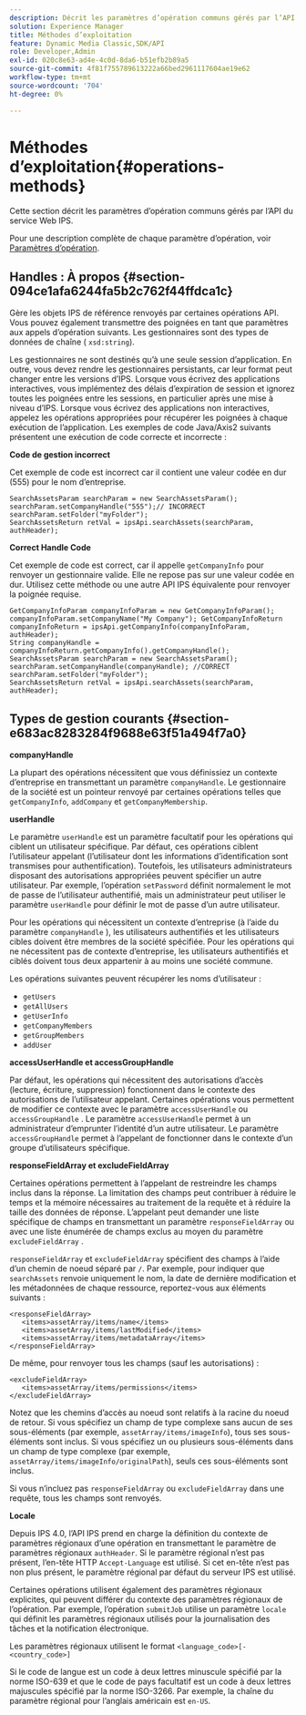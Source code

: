 ```yaml
---
description: Décrit les paramètres d’opération communs gérés par l’API du service Web IPS.
solution: Experience Manager
title: Méthodes d’exploitation
feature: Dynamic Media Classic,SDK/API
role: Developer,Admin
exl-id: 020c8e63-ad4e-4c0d-8da6-b51efb2b89a5
source-git-commit: 4f81f755789613222a66bed2961117604ae19e62
workflow-type: tm+mt
source-wordcount: '704'
ht-degree: 0%

---
```


# Méthodes d’exploitation{#operations-methods}

Cette section décrit les paramètres d’opération communs gérés par l’API du service Web IPS.

Pour une description complète de chaque paramètre d’opération, voir [Paramètres d’opération](/help/aem-ips-api/operations/c-operations-intro/c-methods/c-methods.md).

## Handles : À propos {#section-094ce1afa6244fa5b2c762f44ffdca1c}

Gère les objets IPS de référence renvoyés par certaines opérations API. Vous pouvez également transmettre des poignées en tant que paramètres aux appels d’opération suivants. Les gestionnaires sont des types de données de chaîne ( `xsd:string`).

Les gestionnaires ne sont destinés qu’à une seule session d’application. En outre, vous devez rendre les gestionnaires persistants, car leur format peut changer entre les versions d’IPS. Lorsque vous écrivez des applications interactives, vous implémentez des délais d’expiration de session et ignorez toutes les poignées entre les sessions, en particulier après une mise à niveau d’IPS. Lorsque vous écrivez des applications non interactives, appelez les opérations appropriées pour récupérer les poignées à chaque exécution de l’application. Les exemples de code Java/Axis2 suivants présentent une exécution de code correcte et incorrecte :

**Code de gestion incorrect**

Cet exemple de code est incorrect car il contient une valeur codée en dur (555) pour le nom d’entreprise.

```
SearchAssetsParam searchParam = new SearchAssetsParam(); searchParam.setCompanyHandle("555");// INCORRECT 
searchParam.setFolder("myFolder"); 
SearchAssetsReturn retVal = ipsApi.searchAssets(searchParam, authHeader);
```

**Correct Handle Code**

Cet exemple de code est correct, car il appelle `getCompanyInfo` pour renvoyer un gestionnaire valide. Elle ne repose pas sur une valeur codée en dur. Utilisez cette méthode ou une autre API IPS équivalente pour renvoyer la poignée requise.

```
GetCompanyInfoParam companyInfoParam = new GetCompanyInfoParam(); 
companyInfoParam.setCompanyName("My Company"); GetCompanyInfoReturn companyInfoReturn = ipsApi.getCompanyInfo(companyInfoParam, authHeader); 
String companyHandle = companyInfoReturn.getCompanyInfo().getCompanyHandle(); 
SearchAssetsParam searchParam = new SearchAssetsParam(); searchParam.setCompanyHandle(companyHandle); //CORRECT 
searchParam.setFolder("myFolder"); 
SearchAssetsReturn retVal = ipsApi.searchAssets(searchParam, authHeader);
```

## Types de gestion courants {#section-e683ac8283284f9688e63f51a494f7a0}

**companyHandle**

La plupart des opérations nécessitent que vous définissiez un contexte d’entreprise en transmettant un paramètre `companyHandle`. Le gestionnaire de la société est un pointeur renvoyé par certaines opérations telles que `getCompanyInfo`, `addCompany` et `getCompanyMembership`.

**userHandle**

Le paramètre `userHandle` est un paramètre facultatif pour les opérations qui ciblent un utilisateur spécifique. Par défaut, ces opérations ciblent l’utilisateur appelant (l’utilisateur dont les informations d’identification sont transmises pour authentification). Toutefois, les utilisateurs administrateurs disposant des autorisations appropriées peuvent spécifier un autre utilisateur. Par exemple, l’opération `setPassword` définit normalement le mot de passe de l’utilisateur authentifié, mais un administrateur peut utiliser le paramètre `userHandle` pour définir le mot de passe d’un autre utilisateur.

Pour les opérations qui nécessitent un contexte d’entreprise (à l’aide du paramètre `companyHandle` ), les utilisateurs authentifiés et les utilisateurs cibles doivent être membres de la société spécifiée. Pour les opérations qui ne nécessitent pas de contexte d’entreprise, les utilisateurs authentifiés et ciblés doivent tous deux appartenir à au moins une société commune.

Les opérations suivantes peuvent récupérer les noms d’utilisateur :

* `getUsers`
* `getAllUsers`
* `getUserInfo`
* `getCompanyMembers`
* `getGroupMembers`
* `addUser`

**accessUserHandle et accessGroupHandle**

Par défaut, les opérations qui nécessitent des autorisations d’accès (lecture, écriture, suppression) fonctionnent dans le contexte des autorisations de l’utilisateur appelant. Certaines opérations vous permettent de modifier ce contexte avec le paramètre `accessUserHandle` ou `accessGroupHandle` . Le paramètre `accessUserHandle` permet à un administrateur d’emprunter l’identité d’un autre utilisateur. Le paramètre `accessGroupHandle` permet à l’appelant de fonctionner dans le contexte d’un groupe d’utilisateurs spécifique.

**responseFieldArray et excludeFieldArray**

Certaines opérations permettent à l’appelant de restreindre les champs inclus dans la réponse. La limitation des champs peut contribuer à réduire le temps et la mémoire nécessaires au traitement de la requête et à réduire la taille des données de réponse. L’appelant peut demander une liste spécifique de champs en transmettant un paramètre `responseFieldArray` ou avec une liste énumérée de champs exclus au moyen du paramètre `excludeFieldArray` .

`responseFieldArray` et `excludeFieldArray` spécifient des champs à l’aide d’un chemin de noeud séparé par `/`. Par exemple, pour indiquer que `searchAssets` renvoie uniquement le nom, la date de dernière modification et les métadonnées de chaque ressource, reportez-vous aux éléments suivants :

```
<responseFieldArray> 
   <items>assetArray/items/name</items> 
   <items>assetArray/items/lastModified</items> 
   <items>assetArray/items/metadataArray</items> 
</responseFieldArray>
```

De même, pour renvoyer tous les champs (sauf les autorisations) :

```
<excludeFieldArray> 
   <items>assetArray/items/permissions</items> 
</excludeFieldArray>
```

Notez que les chemins d’accès au noeud sont relatifs à la racine du noeud de retour. Si vous spécifiez un champ de type complexe sans aucun de ses sous-éléments (par exemple, `assetArray/items/imageInfo`), tous ses sous-éléments sont inclus. Si vous spécifiez un ou plusieurs sous-éléments dans un champ de type complexe (par exemple, `assetArray/items/imageInfo/originalPath`), seuls ces sous-éléments sont inclus.

Si vous n’incluez pas `responseFieldArray` ou `excludeFieldArray` dans une requête, tous les champs sont renvoyés.

**Locale**

Depuis IPS 4.0, l’API IPS prend en charge la définition du contexte de paramètres régionaux d’une opération en transmettant le paramètre de paramètres régionaux `authHeader`. Si le paramètre régional n’est pas présent, l’en-tête HTTP `Accept-Language` est utilisé. Si cet en-tête n’est pas non plus présent, le paramètre régional par défaut du serveur IPS est utilisé.

Certaines opérations utilisent également des paramètres régionaux explicites, qui peuvent différer du contexte des paramètres régionaux de l’opération. Par exemple, l’opération `submitJob` utilise un paramètre `locale` qui définit les paramètres régionaux utilisés pour la journalisation des tâches et la notification électronique.

Les paramètres régionaux utilisent le format `<language_code>[-<country_code>]`

Si le code de langue est un code à deux lettres minuscule spécifié par la norme ISO-639 et que le code de pays facultatif est un code à deux lettres majuscules spécifié par la norme ISO-3266. Par exemple, la chaîne du paramètre régional pour l’anglais américain est `en-US`.
